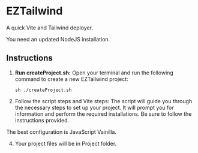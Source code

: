 # EZTailwind
A quick Vite and Tailwind deployer.

You need an updated NodeJS installation.

## Instructions
1. **Run createProject.sh:**
   Open your terminal and run the following command to create a new EZTailwind project:

   ```sh ./createProject.sh```

2.  Follow the script steps and Vite steps:
The script will guide you through the necessary steps to set up your project. It will prompt you for information and perform the required installations. Be sure to follow the instructions provided.

The best configuration is JavaScript Vainilla.

4.  Your project files will be in Project folder.

